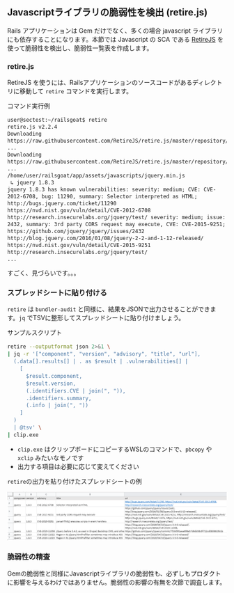 ## Javascriptライブラリの脆弱性を検出 (retire.js)

Rails アプリケーションは Gem だけでなく、多くの場合 javascript ライブラリにも依存することになります。本節では Javascript の SCA である [RetireJS](https://github.com/retirejs/retire.js/) を使って脆弱性を検出し、脆弱性一覧表を作成します。

### retire.js

RetireJS を使うには、Railsアプリケーションのソースコードがあるディレクトリに移動して `retire` コマンドを実行します。

コマンド実行例

```
user@sectest:~/railsgoat$ retire
retire.js v2.2.4
Downloading https://raw.githubusercontent.com/RetireJS/retire.js/master/repository/jsrepository.json ...
Downloading https://raw.githubusercontent.com/RetireJS/retire.js/master/repository/npmrepository.json ...
/home/user/railsgoat/app/assets/javascripts/jquery.min.js
 ↳ jquery 1.8.3
jquery 1.8.3 has known vulnerabilities: severity: medium; CVE: CVE-2012-6708, bug: 11290, summary: Selector interpreted as HTML; http://bugs.jquery.com/ticket/11290 https://nvd.nist.gov/vuln/detail/CVE-2012-6708 http://research.insecurelabs.org/jquery/test/ severity: medium; issue: 2432, summary: 3rd party CORS request may execute, CVE: CVE-2015-9251; https://github.com/jquery/jquery/issues/2432 http://blog.jquery.com/2016/01/08/jquery-2-2-and-1-12-released/ https://nvd.nist.gov/vuln/detail/CVE-2015-9251 http://research.insecurelabs.org/jquery/test/
...
```

すごく、見づらいです。。。

### スプレッドシートに貼り付ける

`retire` は `bundler-audit` と同様に、結果をJSONで出力させることができます。`jq` でTSVに整形してスプレッドシートに貼り付けましょう。

サンプルスクリプト

```bash
retire --outputformat json 2>&1 \
| jq -r '["component", "version", "advisory", "title", "url"], 
  (.data[].results[] | . as $result | .vulnerabilities[] | 
    [
      $result.component,
      $result.version,
      (.identifiers.CVE | join(", ")),
      .identifiers.summary,
      (.info | join(", "))
    ]
  )
  | @tsv' \
| clip.exe
```

* `clip.exe` はクリップボードにコピーするWSLのコマンドで、`pbcopy` や `xclip` みたいなモノです
* 出力する項目は必要に応じて変えてください

`retire`の出力を貼り付けたスプレッドシートの例

![](images/2021-03-26-20-21-25.png)

### 脆弱性の精査

Gemの脆弱性と同様にJavascriptライブラリの脆弱性も、必ずしもプロダクトに影響を与えるわけではありません。脆弱性の影響の有無を次節で調査します。